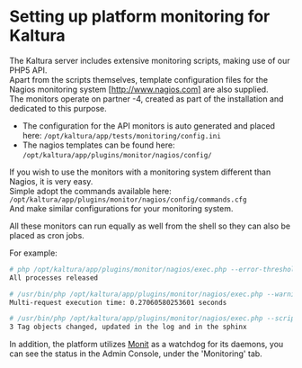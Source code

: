 # Setting up platform monitoring for Kaltura

The Kaltura server includes extensive monitoring scripts, making use of our PHP5 API.   
Apart from the scripts themselves, template configuration files for the Nagios monitoring system [http://www.nagios.com] are also supplied.   
The monitors operate on partner -4, created as part of the installation and dedicated to this purpose.   

* The configuration for the API monitors is auto generated and placed here:
`/opt/kaltura/app/tests/monitoring/config.ini`
* The nagios templates can be found here:
`/opt/kaltura/app/plugins/monitor/nagios/config/`

If you wish to use the monitors with a monitoring system different than Nagios, it is very easy.   
Simple adopt the commands available here: 
`/opt/kaltura/app/plugins/monitor/nagios/config/commands.cfg`    
And make similar configurations for your monitoring system.    

All these monitors can run equally as well from the shell so they can also be placed as cron jobs.   

For example:   
```bash
# php /opt/kaltura/app/plugins/monitor/nagios/exec.php --error-threshold 0 --script "/opt/kaltura/app/tests/monitoring/dwh/lockedProcesses.php --daily
All processes released
```

```bash
# /usr/bin/php /opt/kaltura/app/plugins/monitor/nagios/exec.php --warning-threshold 1 --error-threshold 2 --script "/opt/kaltura/app/tests/monitoring/
Multi-request execution time: 0.27060580253601 seconds
```

```bash
# /usr/bin/php /opt/kaltura/app/plugins/monitor/nagios/exec.php --script "/opt/kaltura/app/tests/monitoring/db/sphinxIntegrity.php --hostname amdb --time-offset 3600 --
3 Tag objects changed, updated in the log and in the sphinx
```

In addition, the platform utilizes [Monit](http://mmonit.com/monit) as a watchdog for its daemons, you can see the status in the Admin Console, under the 'Monitoring' tab.
